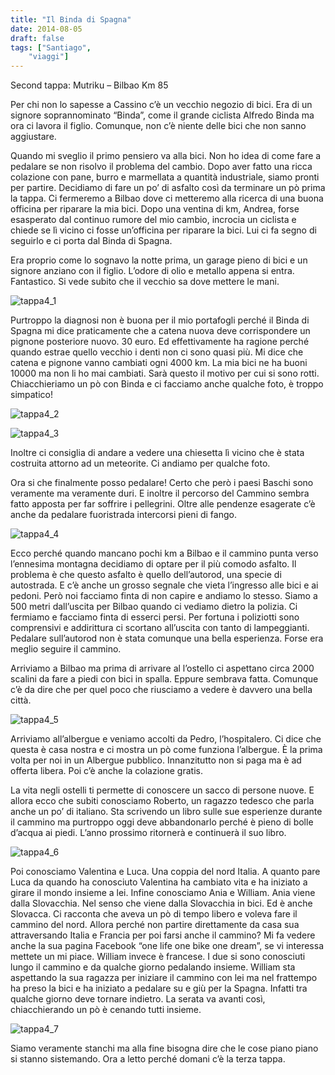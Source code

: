 ```yaml
---
title: "Il Binda di Spagna"
date: 2014-08-05
draft: false
tags: ["Santiago",
    "viaggi"]
---
```

Second tappa: Mutriku – Bilbao
Km 85

Per chi non lo sapesse a Cassino c’è un vecchio negozio di bici. Era di un signore soprannominato “Binda”, come il grande ciclista Alfredo Binda ma ora ci lavora il figlio. Comunque, non c’è niente delle bici che non sanno aggiustare.

Quando mi sveglio il primo pensiero va alla bici. Non ho idea di come fare a pedalare se non risolvo il problema del cambio. Dopo aver fatto una ricca colazione con pane, burro e marmellata a quantità industriale, siamo pronti per partire. Decidiamo di fare un po’ di asfalto così da terminare un pò prima la tappa. Ci fermeremo a Bilbao dove ci metteremo alla ricerca di una buona officina per riparare la mia bici. Dopo una ventina di km, Andrea, forse esasperato dal continuo rumore del mio cambio, incrocia un ciclista e chiede se lì vicino ci fosse un’officina per riparare la bici. Lui ci fa segno di seguirlo e ci porta dal Binda di Spagna.

Era proprio come lo sognavo la notte prima, un garage pieno di bici e un signore anziano con il figlio. L’odore di olio e metallo appena si entra. Fantastico. Si vede subito che il vecchio sa dove mettere le mani.

![tappa4_1](/viaggi/Santiago2014/Foto/tappa4_1.jpeg "tappa4_1")

Purtroppo la diagnosi non è buona per il mio portafogli perché il Binda di Spagna mi dice praticamente che a catena nuova deve corrispondere un pignone posteriore nuovo. 30 euro. Ed effettivamente ha ragione perché quando estrae quello vecchio i denti non ci sono quasi più. Mi dice che catena e pignone vanno cambiati ogni 4000 km. La mia bici ne ha buoni 10000 ma non li ho mai cambiati. Sarà questo il motivo per cui si sono rotti. Chiacchieriamo un pò con Binda e ci facciamo anche qualche foto, è troppo simpatico!

![tappa4_2](/viaggi/Santiago2014/Foto/tappa4_2.jpeg "tappa4_2")

![tappa4_3](/viaggi/Santiago2014/Foto/tappa4_3.jpeg "tappa4_3")

Inoltre ci consiglia di andare a vedere una chiesetta lì vicino che è stata costruita attorno ad un meteorite. Ci andiamo per qualche foto.

Ora si che finalmente posso pedalare! Certo che però i paesi Baschi sono veramente ma veramente duri. E inoltre il percorso del Cammino sembra fatto apposta per far soffrire i pellegrini. Oltre alle pendenze esagerate c’è anche da pedalare fuoristrada intercorsi pieni di fango.

![tappa4_4](/viaggi/Santiago2014/Foto/tappa4_4.jpeg "tappa4_4")

Ecco perché quando mancano pochi km a Bilbao e il cammino punta verso l’ennesima montagna decidiamo di optare per il più comodo asfalto. Il problema è che questo asfalto è quello dell’autorod, una specie di autostrada. E c’è anche un grosso segnale che vieta l’ingresso alle bici e ai pedoni. Però noi facciamo finta di non capire e andiamo lo stesso. Siamo a 500 metri dall’uscita per Bilbao quando ci vediamo dietro la polizia. Ci fermiamo e facciamo finta di esserci persi. Per fortuna i poliziotti sono comprensivi e addirittura ci scortano all’uscita con tanto di lampeggianti. Pedalare sull’autorod non è stata comunque una bella esperienza. Forse era meglio seguire il cammino.

Arriviamo a Bilbao ma prima di arrivare al l’ostello ci aspettano circa 2000 scalini da fare a piedi con bici in spalla. Eppure sembrava fatta. Comunque c’è da dire che per quel poco che riusciamo a vedere è davvero una bella città.

![tappa4_5](/viaggi/Santiago2014/Foto/tappa4_5.jpeg "tappa4_5")

Arriviamo all’albergue e veniamo accolti da Pedro, l’hospitalero. Ci dice che questa è casa nostra e ci mostra un pò come funziona l’albergue. È la prima volta per noi in un Albergue pubblico. Innanzitutto non si paga ma è ad offerta libera. Poi c’è anche la colazione gratis.

La vita negli ostelli ti permette di conoscere un sacco di persone nuove. E allora ecco che subiti conosciamo Roberto, un ragazzo tedesco che parla anche un po’ di italiano. Sta scrivendo un libro sulle sue esperienze durante il cammino ma purtroppo oggi deve abbandonarlo perché è pieno di bolle d’acqua ai piedi. L’anno prossimo ritornerà e continuerà il suo libro.

![tappa4_6](/viaggi/Santiago2014/Foto/tappa4_6.jpeg "tappa4_6")

Poi conosciamo Valentina e Luca. Una coppia del nord Italia. A quanto pare Luca da quando ha conosciuto Valentina ha cambiato vita e ha iniziato a girare il mondo insieme a lei.
Infine conosciamo Ania e William. Ania viene dalla Slovacchia. Nel senso che viene dalla Slovacchia in bici. Ed è anche Slovacca. Ci racconta che aveva un pò di tempo libero e voleva fare il cammino del nord. Allora perché non partire direttamente da casa sua attraversando Italia e Francia per poi farsi anche il cammino? Mi fa vedere anche la sua pagina Facebook “one life one bike one dream”, se vi interessa mettete un mi piace. William invece è francese. I due si sono conosciuti lungo il cammino e da qualche giorno pedalando insieme. William sta aspettando la sua ragazza per iniziare il cammino con lei ma nel frattempo ha preso la bici e ha iniziato a pedalare su e giù per la Spagna. Infatti tra qualche giorno deve tornare indietro. La serata va avanti così, chiacchierando un pò è cenando tutti insieme.

![tappa4_7](/viaggi/Santiago2014/Foto/tappa4_7.jpeg "tappa4_7")

Siamo veramente stanchi ma alla fine bisogna dire che le cose piano piano si stanno sistemando.
Ora a letto perché domani c’è la terza tappa.
